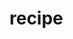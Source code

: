 # recipe

<!-- 

My goal for this project is to:
    1. Create a website that is functional.
    2. Create a website that can store multiple recipes.
    3. Create a website that is flexable.


SHORT TERM GOALS:
    1. Learn how to incorporate JavaScript.
    2. Learn how to create a website that is flexable.
    3. Learn how to decorate a website.

LONG TERM GOALS:
    1. Create a website I can use for my family.
    2. Have a "app" or website that can be used on my phone.
    3. Create a website that is flexable and expandable.

 -->

 <!-- 
 Day 1:
    Created and set up index, styles, and few images that I liked.
    Not finished with landing page but have a small idea of what I want, still trying to figure out all the kinks with it however.

    Plan is to do half purple, and half Cream.
    Text will be black with white accent.
    On the right half of the screen will be an image, while the left will have text.
 
  -->
